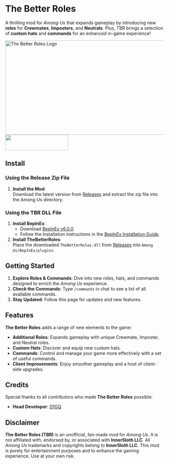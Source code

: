 # The Better Roles

A thrilling mod for *Among Us* that expands gameplay by introducing new **roles** for **Crewmates**, **Imposters**, and **Neutrals**. Plus, TBR brings a selection of **custom hats** and **commands** for an enhanced in-game experience!

<img src="https://github.com/user-attachments/assets/8f0a9839-7b83-476b-be41-ac1f449356d4" alt="The Better Roles Logo" width="800" height="300">

<div align="left">
    <a href="https://discord.gg/ten" target="_blank">
        <img src="https://img.shields.io/badge/Discord%20-%231DA1F2.svg?&style=for-the-badge&logo=discord&logoColor=white&color=5662f6" width="200" height="50"/>
    </a>
</div>

## Install

### Using the Release Zip File
1. **Install the Mod**:  
   Download the latest version from [Releases](https://github.com/EnhancedNetwork/TheBetterRoles-Public/releases) and extract the zip file into the Among Us directory.

### Using the TBR DLL File
1. **Install BepInEx**:  
   - Download [BepInEx v6.0.0](https://github.com/BepInEx/BepInEx/releases/download/v6.0.0-pre.2/BepInEx-Unity.IL2CPP-win-x86-6.0.0-pre.2.zip).  
   - Follow the installation instructions in the [BepInEx Installation Guide](https://docs.bepinex.dev/articles/user_guide/installation/index.html).
2. **Install TheBetterRoles**:  
   Place the downloaded `TheBetterRoles.dll` from [Releases](https://github.com/EnhancedNetwork/TheBetterRoles-Public/releases) into `Among Us/BepInEx/plugins`.

## Getting Started

1. **Explore Roles & Commands**: Dive into new roles, hats, and commands designed to enrich the *Among Us* experience.
2. **Check the Commands**: Type `/commands` in chat to see a list of all available commands.
3. **Stay Updated**: Follow this page for updates and new features.

## Features

**The Better Roles** adds a range of new elements to the game:

- **Additional Roles**: Expands gameplay with unique Crewmate, Imposter, and Neutral roles.
- **Custom Hats**: Discover and equip new custom hats.
- **Commands**: Control and manage your game more effectively with a set of useful commands.
- **Client Improvements**: Enjoy smoother gameplay and a host of client-side upgrades.
  
## Credits

Special thanks to all contributors who made **The Better Roles** possible:

- **Head Developer**: [D1GQ](https://github.com/D1GQ)

## Disclaimer

**The Better Roles (TBR)** is an unofficial, fan-made mod for *Among Us*. It is not affiliated with, endorsed by, or associated with **InnerSloth LLC**. All *Among Us* trademarks and copyrights belong to **InnerSloth LLC**. This mod is purely for entertainment purposes and to enhance the gaming experience. Use at your own risk.
